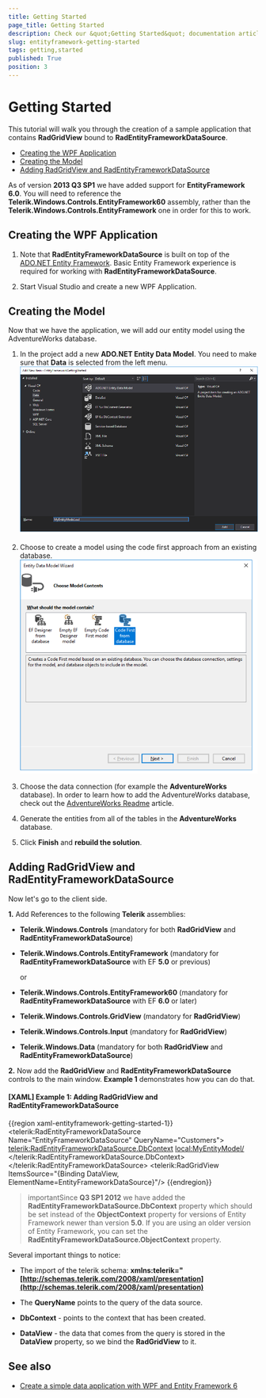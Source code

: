 ```yaml
---
title: Getting Started
page_title: Getting Started
description: Check our &quot;Getting Started&quot; documentation article for the RadEntityFrameworkDataSource WPF control.
slug: entityframework-getting-started
tags: getting,started
published: True
position: 3
---
```


# Getting Started

This tutorial will walk you through the creation of a sample application that contains __RadGridView__ bound to __RadEntityFrameworkDataSource__.

* [Creating the WPF Application](#creating-the-wpf-application)
* [Creating the Model](#creating-the-model)
* [Adding RadGridView and RadEntityFrameworkDataSource](#adding-radgridview-and-radentityframeworkdatasource)

As of version __2013 Q3 SP1__ we have added support for __EntityFramework 6.0__. You will need to reference the __Telerik.Windows.Controls.EntityFramework60__ assembly, rather than the __Telerik.Windows.Controls.EntityFramework__ one in order for this to work.

## Creating the WPF Application

1. Note that __RadEntityFrameworkDataSource__ is built on top of the [ADO.NET Entity Framework](https://docs.microsoft.com/en-us/ef/ef6/). Basic Entity Framework experience is required for working with __RadEntityFrameworkDataSource__.

2. Start Visual Studio and create a new WPF Application.

## Creating the Model

Now that we have the application, we will add our entity model using the AdventureWorks database. 

1. In the project add a new __ADO.NET Entity Data Model__. You need to make sure that **Data** is selected from the left menu.
![Rad Entity Framework Getting Started 1](images/RadEntityFramework_Getting_Started1.png)

2. Choose to create a model using the code first approach from an existing database.
![Rad Entity Framework Getting Started 2](images/RadEntityFramework_Getting_Started2.png)

3. Choose the data connection (for example the __AdventureWorks__ database). In order to learn how to add the AdventureWorks database, check out the [AdventureWorks Readme](https://github.com/Microsoft/sql-server-samples/tree/master/samples/databases/adventure-works) article.

4. Generate the entities from all of the tables in the __AdventureWorks__ database.

5. Click __Finish__ and __rebuild the solution__.

## Adding RadGridView and RadEntityFrameworkDataSource

Now let's go to the client side.

**1.** Add References to the following __Telerik__ assemblies:

* __Telerik.Windows.Controls__ (mandatory for both __RadGridView__ and __RadEntityFrameworkDataSource__)

* __Telerik.Windows.Controls.EntityFramework__ (mandatory for __RadEntityFrameworkDataSource__ with EF **5.0** or previous)

	or

* __Telerik.Windows.Controls.EntityFramework60__ (mandatory for __RadEntityFrameworkDataSource__ with EF **6.0** or later)

* __Telerik.Windows.Controls.GridView__ (mandatory for __RadGridView__)

* __Telerik.Windows.Controls.Input__ (mandatory for __RadGridView__)

* __Telerik.Windows.Data__ (mandatory for both __RadGridView__ and __RadEntityFrameworkDataSource__)

**2.** Now add the __RadGridView__ and __RadEntityFrameworkDataSource__ controls to the main window. **Example 1** demonstrates how you can do that.

#### __[XAML] Example 1: Adding RadGridView and RadEntityFrameworkDataSource__

{{region xaml-entityframework-getting-started-1}}
	<Window x:Class="EntityFrameworkGettingStarted.MainWindow"
			xmlns="http://schemas.microsoft.com/winfx/2006/xaml/presentation"
			xmlns:x="http://schemas.microsoft.com/winfx/2006/xaml"
			xmlns:d="http://schemas.microsoft.com/expression/blend/2008"
			xmlns:mc="http://schemas.openxmlformats.org/markup-compatibility/2006"
			xmlns:local="clr-namespace:EntityFrameworkGettingStarted"
			xmlns:telerik="http://schemas.telerik.com/2008/xaml/presentation"
			mc:Ignorable="d"
			Title="MainWindow" Height="450" Width="800">
		<Grid>
			<telerik:RadEntityFrameworkDataSource Name="EntityFrameworkDataSource" QueryName="Customers">
				<telerik:RadEntityFrameworkDataSource.DbContext>
					<local:MyEntityModel/>
				</telerik:RadEntityFrameworkDataSource.DbContext>
			</telerik:RadEntityFrameworkDataSource>
			<telerik:RadGridView ItemsSource="{Binding DataView, ElementName=EntityFrameworkDataSource}"/>
		</Grid>
	</Window>
{{endregion}}

>importantSince __Q3 SP1 2012__ we have added the __RadEntityFrameworkDataSource.DbContext__ property which should be set instead of the **ObjectContext** property for versions of Entity Framework newer than version **5.0**. If you are using an older version of Entity Framework, you can set the **RadEntityFrameworkDataSource.ObjectContext** property.

Several important things to notice:

* The import of the telerik schema: __xmlns:telerik="[http://schemas.telerik.com/2008/xaml/presentation](http://schemas.telerik.com/2008/xaml/presentation)__

* The __QueryName__ points to the query of the data source.

* __DbContext__ - points to the context that has been created.

* __DataView__ - the data that comes from the query is stored in the __DataView__ property, so we bind the __RadGridView__ to it.

## See also

* [Create a simple data application with WPF and Entity Framework 6](https://docs.microsoft.com/en-us/visualstudio/data-tools/create-a-simple-data-application-with-wpf-and-entity-framework-6)
